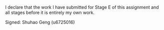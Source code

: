 I declare that the work I have submitted for Stage E of this assignment and all stages before it is entirely my own work.

Signed: Shuhao Geng (u6725016)
